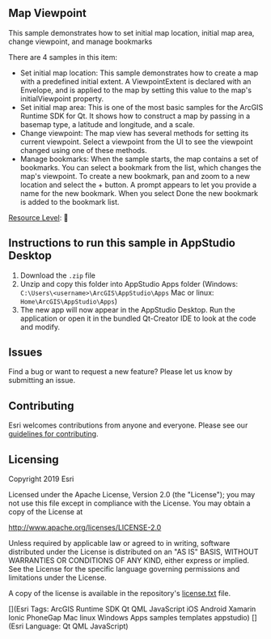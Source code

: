 ## Map Viewpoint

This sample demonstrates how to set initial map location, initial map area, change viewpoint, and manage bookmarks

There are 4 samples in this item:
- Set initial map location: This sample demonstrates how to create a map with a predefined initial extent. A ViewpointExtent is declared with an Envelope, and is applied to the map by setting this value to the map's initialViewpoint property.
- Set initial map area: This is one of the most basic samples for the ArcGIS Runtime SDK for Qt. It shows how to construct a map by passing in a basemap type, a latitude and longitude, and a scale.
- Change viewpoint: The map view has several methods for setting its current viewpoint. Select a viewpoint from the UI to see the viewpoint changed using one of these methods.
- Manage bookmarks: When the sample starts, the map contains a set of bookmarks. You can select a bookmark from the list, which changes the map's viewpoint. To create a new bookmark, pan and zoom to a new location and select the + button. A prompt appears to let you provide a name for the new bookmark. When you select Done the new bookmark is added to the bookmark list.

[Resource Level](https://geonet.esri.com/groups/appstudio/blog/2016/12/06/how-to-describe-our-resources-in-terms-of-difficulty-complexity-and-time-to-digest): 🍌


## Instructions to run this sample in AppStudio Desktop

1. Download the `.zip` file
2. Unzip and copy this folder into AppStudio Apps folder (Windows: `C:\Users\<username>\ArcGIS\AppStudio\Apps` Mac or linux: `Home\ArcGIS\AppStudio\Apps`)
3. The new app will now appear in the AppStudio Desktop. Run the application or open it in the bundled Qt-Creator IDE to look at the code and modify.

## Issues

Find a bug or want to request a new feature?  Please let us know by submitting an issue.

## Contributing

Esri welcomes contributions from anyone and everyone. Please see our [guidelines for contributing](https://github.com/esri/contributing).

## Licensing
Copyright 2019 Esri

Licensed under the Apache License, Version 2.0 (the "License");
you may not use this file except in compliance with the License.
You may obtain a copy of the License at

http://www.apache.org/licenses/LICENSE-2.0

Unless required by applicable law or agreed to in writing, software
distributed under the License is distributed on an "AS IS" BASIS,
WITHOUT WARRANTIES OR CONDITIONS OF ANY KIND, either express or implied.
See the License for the specific language governing permissions and
limitations under the License.

A copy of the license is available in the repository's [license.txt](license.txt) file.


[](Esri Tags: ArcGIS Runtime SDK Qt QML JavaScript iOS Android Xamarin Ionic PhoneGap Mac linux Windows Apps samples templates appstudio)
[](Esri Language: Qt QML JavaScript)

